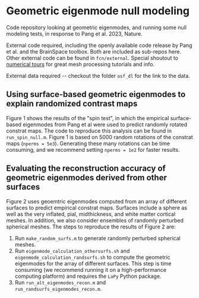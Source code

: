 # Geometric eigenmode null modeling

Code repository looking at geometric eigenmodes, and running some null modeling tests, in response to Pang et al. 2023, Nature. 

External code required, including the openly available code release by Pang et al. and the BrainSpace toolbox. Both are included as sub-repos here. Other external code can be found in `fcn/external`. Special shoutout to [numerical tours](https://github.com/gpeyre/numerical-tours) for great mesh processing tutorials and info.

External data required -- checkout the folder `osf_dl` for the link to the data. 

## Using surface-based geometric eigenmodes to explain randomized contrast maps ##

Figure 1 shows the results of the "spin test", in which the empirical surface-based eigenmodes from Pang et al were used to predict randomly rotated constrat maps. The code to reproduce this analysis can be found in `run_spin_null.m`. Figure 1 is based on 5000 random rotations of the constrat maps (`nperms = 5e3`). Generating these many rotations can be time consuming, and we recommend setting `nperms = 1e2` for faster results.

## Evaluating the reconstruction accuracy of geometric eigenmodes derived from other surfaces ##

Figure 2 uses geoemtric eigenmodes computed from an array of different surfaces to predict empirical constrat maps. Surfaces include a sphere as well as the very inflated, pial, midthickness, and white matter cortical meshes. In addition, we also consider ensembles of randomly perturbed spherical meshes. The steps to reproduce the results of Figure 2 are:

1. Run `make_random_surfs.m` to generate randomly perturbed spherical meshes.
2. Run `eigenmode_calculation_othersurfs.sh` and `eigenmode_calculation_randsurfs.sh` to compute the geometric eigenmodes for the array of different surfaces. This step is time consuming (we recommend running it on a high-performance computing platform) and requires the `LaPy` Python package.
5. Run  `run_alt_eigenmodes_recon.m` and `run_randsurfs_eigenmodes_recon.m`.
